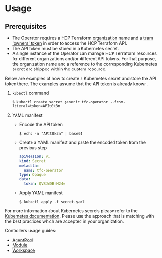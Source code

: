 # Usage

## Prerequisites

- The Operator requires a HCP Terraform [organization](https://developer.hashicorp.com/terraform/cloud-docs/users-teams-organizations/organizations) name and a [team 'owners' token](https://developer.hashicorp.com/terraform/cloud-docs/users-teams-organizations/api-tokens#team-api-tokens) in order to access the HCP Terraform API.
- The API token must be stored in a Kubernetes secret.
- A single instance of the Operator can manage HCP Terraform resources for different organizations and/or different API tokens. For that purpose, the organization name and a reference to the corresponding Kubernetes secret are shipped within the custom resource.

Below are examples of how to create a Kubernetes secret and store the API token there. The examples assume that the API token is already known.

1. `kubectl` command

    ```console
    $ kubectl create secret generic tfc-operator --from-literal=token=APIt0k3n
    ```

2. YAML manifest
    - Encode the API token

        ```console
        $ echo -n "APIt0k3n" | base64
        ```

    - Create a YAML manifest and paste the encoded token from the previous step

        ```yaml
        apiVersion: v1
        kind: Secret
        metadata:
          name: tfc-operator
        type: Opaque
        data:
          token: QVBJdDBrM24=
        ```

    - Apply YAML manifest

        ```console
        $ kubectl apply -f secret.yaml
        ```

For more information about Kubernetes secrets please refer to the [Kubernetes documentation](https://kubernetes.io/docs/concepts/configuration/secret/). Please use the approach that is matching with the best practices which are accepted in your organization.

Controllers usage guides:
  - [AgentPool](../docs/agentpool.md)
  - [Module](../docs/module.md)
  - [Workspace](../docs/workspace.md)
